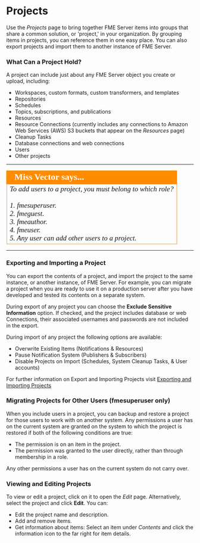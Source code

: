 # Projects #

Use the *Projects* page to bring together FME Server items into groups that share a common solution, or 'project,' in your organization. By grouping items in projects, you can reference them in one easy place. You can also export projects and import them to another instance of FME Server.

### What Can a Project Hold? ###

A project can include just about any FME Server object you create or upload, including:

- Workspaces, custom formats, custom transformers, and templates
- Repositories
- Schedules
- Topics, subscriptions, and publications
- Resources
- Resource Connections (currently includes any connections to Amazon Web Services (AWS) S3 buckets that appear on the *Resources* page)
- Cleanup Tasks
- Database connections and web connections
- Users
- Other projects

---

<!--miss vector Says Section-->

<table style="border-spacing: 0px">
<tr>
<td style="vertical-align:middle;background-color:darkorange;border: 2px solid darkorange">
<i class="fa fa-quote-left fa-lg fa-pull-left fa-fw" style="color:white;padding-right: 12px;vertical-align:text-top"></i>
<span style="color:white;font-size:x-large;font-weight: bold;font-family:serif">Miss Vector says...</span>
</td>
</tr>

<tr>
<td style="border: 1px solid darkorange">
<span style="font-family:serif; font-style:italic; font-size:larger">
To add users to a project, you must belong to which role?
<br><br>1. fmesuperuser.
<br>2. fmeguest.
<br>3. fmeauthor.
<br>4. fmeuser.
<br>5. Any user can add other users to a project.
</span>
</td>
</tr>
</table>

---

### Exporting and Importing a Project ###

You can export the contents of a project, and import the project to the same instance, or another instance, of FME Server. For example, you can migrate a project when you are ready to use it on a production server after you have developed and tested its contents on a separate system.

During export of any project you can choose the **Exclude Sensitive Information** option. If checked, and the project includes database or web Connections, their associated usernames and passwords are not included in the export.

During import of any project the following options are available:
  - Overwrite Existing Items (Notifications & Resources)
  - Pause Notification System (Publishers & Subscribers)
  - Disable Projects on Import (Schedules, System Cleanup Tasks, & User accounts)

For further information on Export and Importing Projects visit [Exporting and Importing Projects](http://docs.safe.com/fme/html/FME_Server_Documentation/Content/WebUI/Exporting-Importing-Projects.htm)

### Migrating Projects for Other Users (fmesuperuser only)

When you include users in a project, you can backup and restore a project for those users to work with on another system. Any permissions a user has on the current system are granted on the system to which the project is restored if both of the following conditions are true:

- The permission is on an item in the project.
- The permission was granted to the user directly, rather than through membership in a role.

Any other permissions a user has on the current system do not carry over.

### Viewing and Editing Projects ###

To view or edit a project, click on it to open the *Edit* page. Alternatively, select the project and click **Edit**. You can:

- Edit the project name and description.
- Add and remove items.
- Get information about items: Select an item under *Contents* and click the information icon to the far right for item details.
